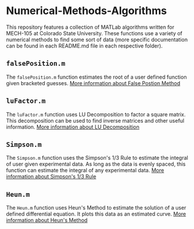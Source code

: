 # Numerical-Methods-Algorithms
This repository features a collection of MATLab algorithms written for MECH-105 at Colorado State University.
These functions use a variety of numerical methods to find some sort of data (more specific documentation can be
found in each README.md file in each respective folder).  

## `falsePosition.m`  
The `falsePosition.m` function estimates the root of a user defined function given bracketed guesses.
[More information about False Postion Method](https://en.wikipedia.org/wiki/False_position_method)  

## `luFactor.m` 
The `luFactor.m` function uses LU Decomposition to factor a square matrix. This decomposition can be used 
to find inverse matrices and other useful information.
[More information about LU Decomposition](https://en.wikipedia.org/wiki/LU_decomposition)  

## `Simpson.m`  
The `Simpson.m` function uses the Simpson's 1/3 Rule to estimate the integral of user given experimental data.
As long as the data is evenly spaced, this function can estimate the integral of any experimental data. 
[More information about Simpson's 1/3 Rule](https://en.wikipedia.org/wiki/Simpson%27s_rule)  

## `Heun.m`  
The `Heun.m` function uses Heun's Method to estimate the solution of a user defined differential equation. It 
plots this data as an estimated curve. 
[More information about Heun's Method](https://en.wikipedia.org/wiki/Heun%27s_method)  